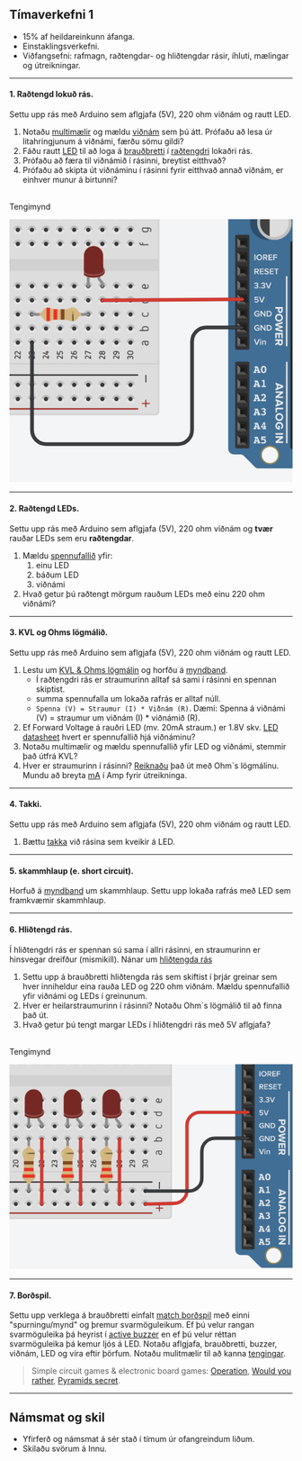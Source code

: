 ## Tímaverkefni 1

- 15% af heildareinkunn áfanga.
- Einstaklingsverkefni.
- Viðfangsefni: rafmagn, raðtengdar- og hliðtengdar rásir, íhluti, mælingar og útreikningar. 

---

#### 1. Raðtengd lokuð rás. 
Settu upp rás með Arduino sem aflgjafa (5V), 220 ohm viðnám og rautt LED. 

1. Notaðu [multimælir](https://youtu.be/SLkPtmnglOI?t=300) og mældu [viðnám](https://www.instructables.com/Resistors/) sem þú átt. Prófaðu að lesa úr litahringjunum á viðnámi, færðu sömu gildi?
1. Fáðu rautt [LED](https://www.instructables.com/Diodes/) til að loga á [brauðbretti](https://learn.adafruit.com/collins-lab-breadboards-and-perfboards) í [raðtengdri](https://github.com/VESM1VS/AFANGI/blob/main/Myndir/tengingar.jpeg) lokaðri rás. 
1. Prófaðu að færa til viðnámið í rásinni, breytist eitthvað?
1. Prófaðu að skipta út viðnáminu í rásinni fyrir eitthvað annað viðnám, er einhver munur á birtunni?

<br>
Tengimynd

![tengimynd](https://github.com/VESM1VS/AFANGI/blob/main/Myndir/radtengingar.png)

---

#### 2. Raðtengd LEDs. 
Settu upp rás með Arduino sem aflgjafa (5V), 220 ohm viðnám og **tvær** rauðar LEDs sem eru **raðtengdar**. 

1. Mældu [spennufallið](https://youtu.be/SLkPtmnglOI?t=160) yfir:  
   1. einu LED 
   2. báðum LED 
   3. viðnámi
1. Hvað getur þú raðtengt mörgum rauðum LEDs með einu 220 ohm viðnámi? 

---

#### 3. KVL og Ohms lögmálið. 
Settu upp rás með Arduino sem aflgjafa (5V), 220 ohm viðnám og rautt LED. 

1. Lestu um [KVL & Ohms lögmálin](https://learn.adafruit.com/all-about-leds/forward-voltage-and-kvl) og horfðu á [myndband](https://www.youtube.com/watch?v=EQtwsWJuUPs&list=PLRIGIzu0Z7KlfGFD6gd0eMX0ozfJyrQL-&index=6&t=0s). 
   - Í raðtengdri rás er straumurinn alltaf sá sami í rásinni en spennan skiptist. 
   - summa spennufalla um lokaða rafrás er alltaf núll.
   - `Spenna (V) = Straumur (I) * Viðnám (R)`. Dæmi: Spenna á viðnámi (V) = straumur um viðnám (I) * viðnámið (R). 
1. Ef Forward Voltage á rauðri LED (mv. 20mA straum.) er 1.8V skv. [LED datasheet](https://learn.adafruit.com/all-about-leds/the-led-datasheet) hvert er spennufallið hjá viðnáminu?
1. Notaðu multimælir og mældu spennufallið yfir LED og viðnámi, stemmir það útfrá KVL? 
1. Hver er straumurinn í rásinni? [Reiknaðu](https://www.digikey.com/en/resources/conversion-calculators/conversion-calculator-led-series-resistor) það út með Ohm`s lögmálinu. Mundu að breyta [mA](https://github.com/VESM1VS/afangi/wiki/Rafeindat%C3%A6kni#margfaldarar) í Amp fyrir útreikninga. 

---

#### 4. Takki. 
Settu upp rás með Arduino sem aflgjafa (5V), 220 ohm viðnám og rautt LED. 

1. Bættu [takka](https://www.cuidevices.com/blog/tactile-switches-101) við rásina sem kveikir á LED. 

---

#### 5. skammhlaup (e. short circuit). 
Horfuð á [myndband](https://www.youtube.com/watch?v=RjdyCXmDtb8&ab_channel=KidovatorsbyGyanLab) um skammhlaup. Settu upp lokaða rafrás með LED sem framkvæmir skammhlaup.

<!-- góð pæling sem snúa að hliðtengingum og lóðamistökum -->

---

#### 6. Hliðtengd rás. 

Í hliðtengdri rás er spennan sú sama í allri rásinni, en straumurinn er hinsvegar dreifður (mismikill). Nánar um [hliðtengda rás](https://www.youtube.com/watch?v=5uyJezQNSHw&list=PLWv9VM947MKi_7yJ0_FCfzTBXpQU-Qd3K&index=7) 

1. Settu upp á brauðbretti hliðtengda rás sem skiftist í þrjár greinar sem hver inniheldur eina rauða LED og 220 ohm viðnám. Mældu spennufallið yfir viðnámi og LEDs í greinunum.
1. Hver er heilarstraumurinn í rásinni? Notaðu Ohm`s lögmálið til að finna það út.
1. Hvað getur þú tengt margar LEDs í hliðtengdri rás með 5V aflgjafa? 

<br>
Tengimynd

![tengimynd](https://github.com/VESM1VS/AFANGI/blob/main/Myndir/hlidtengingar.png)


---

#### 7. Borðspil. 

Settu upp verklega á brauðbretti einfalt [match borðspil](https://www.youtube.com/watch?v=OwhoSbvQ1yc&ab_channel=Kutuhal-SundayScienceSchool) með einni "spurningu/mynd" og þremur svarmöguleikum. Ef þú velur rangan svarmöguleika þá heyrist í [active buzzer](https://github.com/VESM1VS/AFANGI/blob/main/Myndir/activebuzzer.jpeg) en ef þú velur réttan svarmöguleika þá kemur ljós á LED. Notaðu aflgjafa, brauðbretti, buzzer, viðnám, LED og víra eftir þörfum. Notaðu mulitmælir til að kanna [tengingar](https://youtu.be/SLkPtmnglOI?t=495).

> Simple circuit games & electronic board games: [Operation](https://youtu.be/4RF9nLUDt0Q?t=41), [Would you rather](https://www.instructables.com/How-To-Make-A-Board-Game-Using-Arduino/), [Pyramids secret](https://projecthub.arduino.cc/marcelomaximiano/fac9edcd-e76f-40c8-a4a4-c867072599c4).

---

## Námsmat og skil
- Yfirferð og námsmat á sér stað í tímum úr ofangreindum liðum. 
- Skilaðu svörum á Innu.

